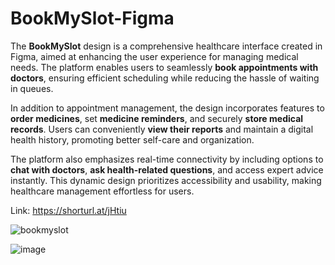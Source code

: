 # BookMySlot-Figma

The **BookMySlot** design is a comprehensive healthcare interface created in Figma, aimed at enhancing the user experience for managing medical needs. The platform enables users to seamlessly **book appointments with doctors**, ensuring efficient scheduling while reducing the hassle of waiting in queues.  

In addition to appointment management, the design incorporates features to **order medicines**, set **medicine reminders**, and securely **store medical records**. Users can conveniently **view their reports** and maintain a digital health history, promoting better self-care and organization.  

The platform also emphasizes real-time connectivity by including options to **chat with doctors**, **ask health-related questions**, and access expert advice instantly. This dynamic design prioritizes accessibility and usability, making healthcare management effortless for users.

Link: https://shorturl.at/jHtiu

![bookmyslot](https://github.com/user-attachments/assets/36a863cc-0fb6-4ba2-a8b9-2c8cbc0ba2c7)

![image](https://github.com/user-attachments/assets/03745af9-c914-4bb0-a050-f3cde9b9c393)

